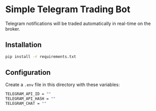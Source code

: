 # Simple Telegram Trading Bot

Telegram notifications will be traded automatically in real-time on the broker.

## Installation

```bash
pip install -r requirements.txt
```

## Configuration

Create a `.env` file in this directory with these variables:

```bash
TELEGRAM_API_ID = ""
TELEGRAM_API_HASH = ""
TELEGRAM_CHAT = ""
```
